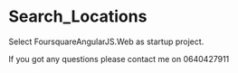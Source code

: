 # Search_Locations

Select FoursquareAngularJS.Web as startup project.

If you got any questions please contact me on 0640427911
